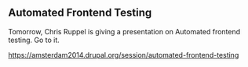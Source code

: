 ## Automated Frontend Testing

Tomorrow, Chris Ruppel is giving a presentation on Automated frontend testing. Go to it.

https://amsterdam2014.drupal.org/session/automated-frontend-testing

